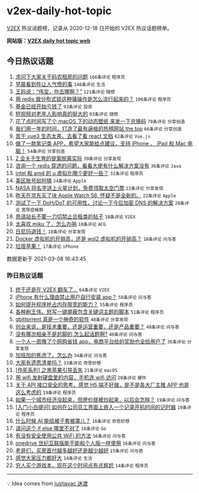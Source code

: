 # v2ex-daily-hot-topic

[V2EX](https://www.v2ex.com/) 热议话题榜，记录从 2020-12-18 日开始的 V2EX 热议话题榜单。

**网站版：[V2EX daily hot topic web](https://boojack.github.io/v2ex-daily-hot-topic-web/)**

## 今日热议话题

<!-- TODAY BEGIN -->

1. [求问下大家关于码农租房的问题](https://www.v2ex.com/t/759510) `166条评论` `程序员`
1. [早晨看到件让人气愤的事](https://www.v2ex.com/t/759433) `148条评论` `生活`
1. [王妈说：“伟宝，你去哪啊？”](https://www.v2ex.com/t/759427) `121条评论` `随想`
1. [用 redis 做分布式锁这种骚操作是怎么流行起来的？](https://www.v2ex.com/t/759583) `106条评论` `程序员`
1. [基金已经开始亏钱了](https://www.v2ex.com/t/759578) `93条评论` `投资`
1. [短视频对老年人影响真的挺大的](https://www.v2ex.com/t/759529) `93条评论` `随想`
1. [花了点时间写了个 macOS 下的动态壁纸,来发一下兑换码](https://www.v2ex.com/t/759603) `79条评论` `分享创造`
1. [我们用一年的时间，打造了最有逼格的热榜网站 the.top](https://www.v2ex.com/t/759615) `66条评论` `分享创造`
1. [苦于 vue3 生态太差，去看了看 react 文档](https://www.v2ex.com/t/759655) `62条评论` `Vue.js`
1. [做了一款笔记类 APP，希望大家能给点建议，支持 iPhone 、 iPad 和 Mac 电脑！](https://www.v2ex.com/t/759488) `54条评论` `分享创造`
1. [2 会关于生育的提案脱离实际](https://www.v2ex.com/t/759720) `39条评论` `分享发现`
1. [咨询一个 redis 穿透的问题，看看大佬有什么解决方案没有](https://www.v2ex.com/t/759715) `36条评论` `Java`
1. [intel 和 amd 的 u 虚拟化哪个更好一些？](https://www.v2ex.com/t/759526) `32条评论` `程序员`
1. [美区账号如何搞](https://www.v2ex.com/t/759477) `24条评论` `Apple`
1. [NASA 将名字送上火星计划，免费领取太空门票](https://www.v2ex.com/t/759737) `22条评论` `分享发现`
1. [昨天在京东买了块 Apple Watch S6, 怀疑不是全新的。](https://www.v2ex.com/t/759642) `22条评论` `Apple`
1. [测试了一下 DoH/DoT 的可用性，讨论一下今后加密 DNS 的解决方案](https://www.v2ex.com/t/759666) `20条评论` `宽带症候群`
1. [恳请站长不要一刀切禁止合租类的帖子](https://www.v2ex.com/t/759694) `18条评论` `V2EX`
1. [太喜欢 miku 了，怎么办呐](https://www.v2ex.com/t/759663) `18条评论` `ACG`
1. [日尼玛退钱！](https://www.v2ex.com/t/759575) `18条评论` `分享发现`
1. [Docker 虚拟机的开销高，还是 wsl2 虚拟机的开销高？](https://www.v2ex.com/t/759530) `18条评论` `问与答`
1. [垃圾苹果！](https://www.v2ex.com/t/759738) `17条评论` `iPhone`

数据更新于 2021-03-08 16:43:45

<!-- TODAY END -->

### 昨日热议话题

<!-- YESTERDAY BEGIN -->

1. [终于还是在 V2EX 翻车了...](https://www.v2ex.com/t/759231) `64条评论` `V2EX`
1. [iPhone 有什么理由禁止用户自行安装 app？](https://www.v2ex.com/t/759265) `58条评论` `问与答`
1. [如何提升程序抢占内存带宽的能力？](https://www.v2ex.com/t/759249) `55条评论` `程序员`
1. [各种刷王伟，怒写一键屏蔽包含关键词主题的脚本](https://www.v2ex.com/t/759214) `51条评论` `程序员`
1. [qbittorrent 真是一个神奇的软件](https://www.v2ex.com/t/759201) `48条评论` `分享发现`
1. [创业来说，是技术重要，还是运营重要，还是产品重要？](https://www.v2ex.com/t/759203) `48条评论` `问与答`
1. [没有哪次相亲不是尬聊的,怎么起话题啊?](https://www.v2ex.com/t/759224) `40条评论` `问与答`
1. [一个人一周撸了个网购省钱 app，电商平台给的奖励也全给用户了](https://www.v2ex.com/t/759277) `36条评论` `分享发现`
1. [加班加的焦虑了，怎么办](https://www.v2ex.com/t/759206) `34条评论` `问与答`
1. [大家有遗愿清单吗？](https://www.v2ex.com/t/759296) `33条评论` `奇思妙想`
1. [[作死系列] 之黑苹果引导丢失](https://www.v2ex.com/t/759305) `21条评论` `macOS`
1. [用 wifi 发射硬盘里的内容，手机连 wifi 访问](https://www.v2ex.com/t/759313) `20条评论` `硬件`
1. [关于 API 接口安全的思考，感觉 H5 端不好做，是不是各大厂主推 APP 也是这么考虑的](https://www.v2ex.com/t/759398) `19条评论` `程序员`
1. [如果一个城市经济没起来，但房价就被炒起来，以后会怎样？](https://www.v2ex.com/t/759353) `19条评论` `问与答`
1. [[入门小白提问] 如何在公司员工界面上嵌入一个记录开机时间的记时器](https://www.v2ex.com/t/759340) `19条评论` `程序员`
1. [什么时候 AI 能给被子套被罩儿？](https://www.v2ex.com/t/759369) `16条评论` `奇思妙想`
1. [请问这个 if else 哪里不对了](https://www.v2ex.com/t/759301) `16条评论` `Go`
1. [有没有安全使用公共 WiFi 的方法](https://www.v2ex.com/t/759222) `16条评论` `问与答`
1. [onedrive 世纪互联版能不能和个人版一样使用](https://www.v2ex.com/t/759199) `16条评论` `问与答`
1. [老哥们，买房首付越多越好还是越少越好](https://www.v2ex.com/t/759306) `15条评论` `问与答`
1. [感觉大家压力都好大](https://www.v2ex.com/t/759402) `14条评论` `生活`
1. [穷人买个游戏本，现在这个时间点有点尴尬](https://www.v2ex.com/t/759384) `14条评论` `程序员`

<!-- YESTERDAY END -->

---

💡 Idea comes from [justjavac 迷渡](https://github.com/justjavac/)
